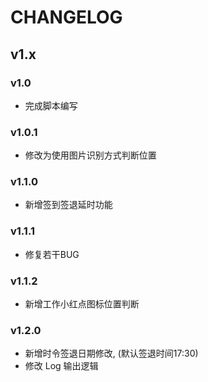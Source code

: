 # CHANGELOG

## v1.x

### v1.0
* 完成脚本编写

### v1.0.1
* 修改为使用图片识别方式判断位置

### v1.1.0
* 新增签到签退延时功能

### v1.1.1
* 修复若干BUG

### v1.1.2
* 新增工作小红点图标位置判断

### v1.2.0
* 新增时令签退日期修改, (默认签退时间17:30)
* 修改 Log 输出逻辑
